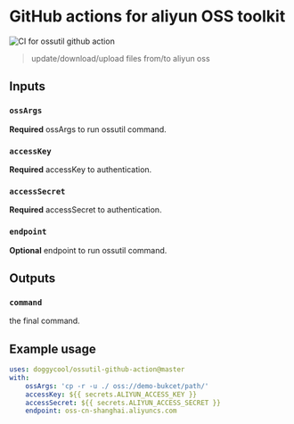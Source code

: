 # GitHub actions for aliyun OSS toolkit

![CI for ossutil github action](https://github.com/doggycool/ossutil-github-action/workflows/CI%20for%20ossutil%20github%20action/badge.svg)

> update/download/upload files from/to aliyun oss


## Inputs

### `ossArgs`
**Required** ossArgs to run ossutil command.

### `accessKey`
**Required** accessKey to authentication.

### `accessSecret`
**Required** accessSecret to authentication.

### `endpoint`
**Optional** endpoint to run ossutil command.


## Outputs

### `command`
the final command.

## Example usage

```yaml
uses: doggycool/ossutil-github-action@master
with:
    ossArgs: 'cp -r -u ./ oss://demo-bukcet/path/'
    accessKey: ${{ secrets.ALIYUN_ACCESS_KEY }}
    accessSecret: ${{ secrets.ALIYUN_ACCESS_SECRET }}
    endpoint: oss-cn-shanghai.aliyuncs.com
```
